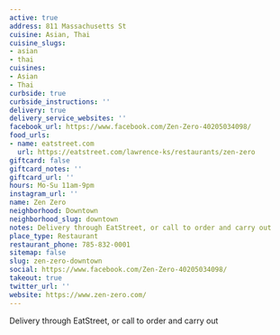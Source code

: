 ```yaml
---
active: true
address: 811 Massachusetts St
cuisine: Asian, Thai
cuisine_slugs:
- asian
- thai
cuisines:
- Asian
- Thai
curbside: true
curbside_instructions: ''
delivery: true
delivery_service_websites: ''
facebook_url: https://www.facebook.com/Zen-Zero-40205034098/
food_urls:
- name: eatstreet.com
  url: https://eatstreet.com/lawrence-ks/restaurants/zen-zero
giftcard: false
giftcard_notes: ''
giftcard_url: ''
hours: Mo-Su 11am-9pm
instagram_url: ''
name: Zen Zero
neighborhood: Downtown
neighborhood_slug: downtown
notes: Delivery through EatStreet, or call to order and carry out
place_type: Restaurant
restaurant_phone: 785-832-0001
sitemap: false
slug: zen-zero-downtown
social: https://www.facebook.com/Zen-Zero-40205034098/
takeout: true
twitter_url: ''
website: https://www.zen-zero.com/
---
```


Delivery through EatStreet, or call to order and carry out
